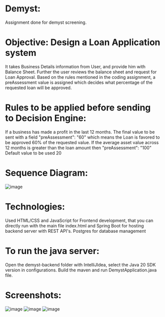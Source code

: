 # Demyst:
Assignment done for demyst screening.

# Objective: Design a Loan Application system
It takes Business Details information from User, and provide him with Balance Sheet. Further the user reviews the balance sheet and request for Loan Approval. Based on the rules mentioned in the coding assignment, 
a preAssessment value is assigned which decides what percentage of the requested loan will be approved. 

# Rules to be applied before sending to Decision Engine:
If a business has made a profit in the last 12 months. The final value to be sent with a field "preAssessment": "60" which means the Loan is favored to be approved 60% of the requested value. If the average asset value across 12 months is greater than the loan amount then "preAssessment": "100"
Default value to be used 20

# Sequence Diagram:
![image](https://github.com/shashwatidash/demyst/assets/42328420/8bab3d32-6249-4762-8632-dc6f4e0cb6a3)


# Technologies:
Used HTML/CSS and JavaScript for Frontend development, that you can directly run with the main file index.html
and Spring Boot for hosting backend server with REST API's.
Postgres for database management


# To run the java server:
Open the demyst-backend folder with IntelliJIdea, select the Java 20 SDK version in configurations.
Build the maven and run DemystApplication.java file.

# Screenshots:
![image](https://github.com/shashwatidash/demyst/assets/42328420/96b7d29e-2860-43af-8fbc-a3c27fd90ffa)
![image](https://github.com/shashwatidash/demyst/assets/42328420/eda29591-7c8d-4bfe-bb36-2e0b85979bd6)
![image](https://github.com/shashwatidash/demyst/assets/42328420/4c8fa64a-f915-427f-b3d4-1fd900b9ff4f)

